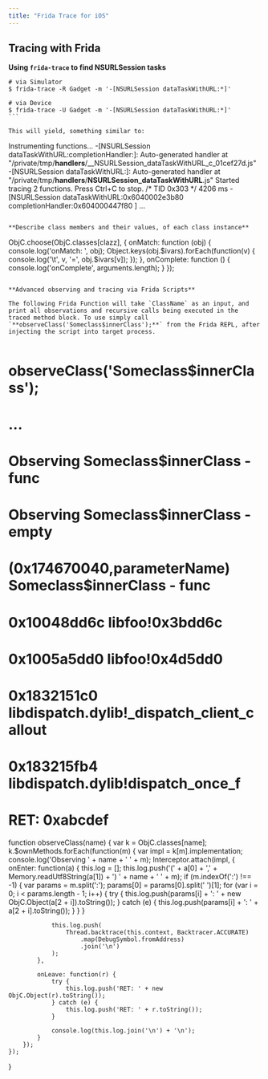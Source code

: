 ```yaml
---
title: "Frida Trace for iOS"
---
```


## Tracing with Frida

**Using `frida-trace` to find NSURLSession tasks**

```
# via Simulator
$ frida-trace -R Gadget -m '-[NSURLSession dataTaskWithURL:*]'

# via Device
$ frida-trace -U Gadget -m '-[NSURLSession dataTaskWithURL:*]'
``` 

This will yield, something similar to:

```
Instrumenting functions...
-[NSURLSession dataTaskWithURL:completionHandler:]: Auto-generated handler at "/private/tmp/__handlers__/__NSURLSession_dataTaskWithURL_c_01cef27d.js"
-[NSURLSession dataTaskWithURL:]: Auto-generated handler at "/private/tmp/__handlers__/__NSURLSession_dataTaskWithURL__.js"
Started tracing 2 functions. Press Ctrl+C to stop.
           /* TID 0x303 */
  4206 ms  -[NSURLSession dataTaskWithURL:0x6040002e3b80 completionHandler:0x604000447f80 ]
  ...
```

**Describe class members and their values, of each class instance**

```
ObjC.choose(ObjC.classes[clazz], {
  onMatch: function (obj) {
    console.log('onMatch: ', obj);
    Object.keys(obj.$ivars).forEach(function(v) {
        console.log('\t', v, '=', obj.$ivars[v]);
    });
  },
  onComplete: function () {
    console.log('onComplete', arguments.length);
  }
});
```

**Advanced observing and tracing via Frida Scripts**

The following Frida Function will take `ClassName` as an input, and print all observations and recursive calls being executed in the traced method block. To use simply call `**observeClass('Someclass$innerClass');**` from the Frida REPL, after injecting the script into target process. 


```
# observeClass('Someclass$innerClass');
# ...
# Observing Someclass$innerClass - func
# Observing Someclass$innerClass - empty
# (0x174670040,parameterName) Someclass$innerClass - func
# 0x10048dd6c libfoo!0x3bdd6c
# 0x1005a5dd0 libfoo!0x4d5dd0
# 0x1832151c0 libdispatch.dylib!_dispatch_client_callout
# 0x183215fb4 libdispatch.dylib!dispatch_once_f
# RET: 0xabcdef

function observeClass(name) {
    var k = ObjC.classes[name];
    k.$ownMethods.forEach(function(m) {
        var impl = k[m].implementation;
        console.log('Observing ' + name + ' ' + m);
        Interceptor.attach(impl, {
            onEnter: function(a) {
                this.log = [];
                this.log.push('(' + a[0] + ',' + Memory.readUtf8String(a[1]) + ') ' + name + ' ' + m);
                if (m.indexOf(':') !== -1) {
                    var params = m.split(':');
                    params[0] = params[0].split(' ')[1];
                    for (var i = 0; i < params.length - 1; i++) {
                        try {
                            this.log.push(params[i] + ': ' + new ObjC.Object(a[2 + i]).toString());
                        } catch (e) {
                            this.log.push(params[i] + ': ' + a[2 + i].toString());
                        }
                    }
                }

                this.log.push(
                    Thread.backtrace(this.context, Backtracer.ACCURATE)
                        .map(DebugSymbol.fromAddress)
                        .join('\n')
                );
            },

            onLeave: function(r) {
                try {
                    this.log.push('RET: ' + new ObjC.Object(r).toString());
                } catch (e) {
                    this.log.push('RET: ' + r.toString());
                }

                console.log(this.log.join('\n') + '\n');
            }
        });
    });
}
```